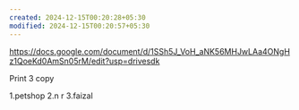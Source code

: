 ```yaml
---
created: 2024-12-15T00:20:28+05:30
modified: 2024-12-15T00:20:57+05:30
---
```


https://docs.google.com/document/d/1SSh5J_VoH_aNK56MHJwLAa4ONgHz1QoeKd0AmSn05rM/edit?usp=drivesdk

Print 3 copy

1.petshop
2.n r
3.faizal
